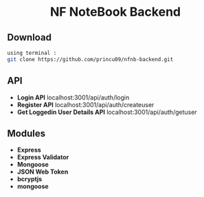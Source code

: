 <h1 align="center">NF NoteBook Backend</h1>

## Download
```sh
using terminal :
git clone https://github.com/princu09/nfnb-backend.git
```

## API

* **Login API**
localhost:3001/api/auth/login
* **Register API**
localhost:3001/api/auth/createuser
* **Get Loggedin User Details API**
localhost:3001/api/auth/getuser

## Modules

* **Express**
* **Express Validator**
* **Mongoose**
* **JSON Web Token**
* **bcryptjs**
* **mongoose**